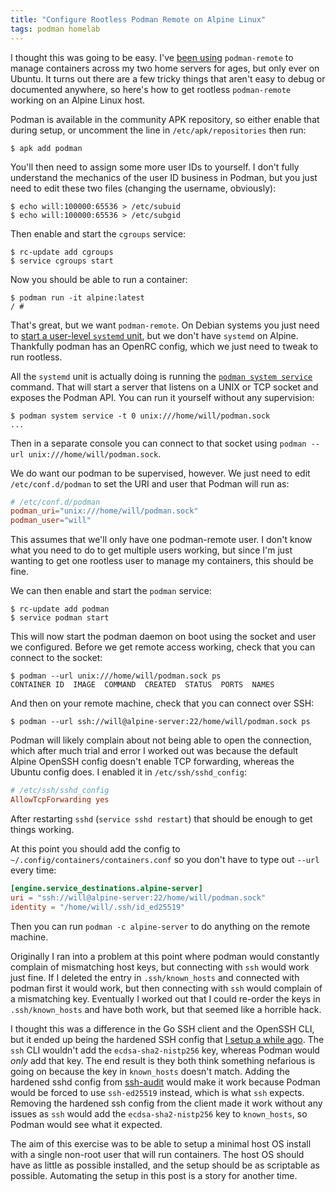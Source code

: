 ```yaml
---
title: "Configure Rootless Podman Remote on Alpine Linux"
tags: podman homelab
---
```


I thought this was going to be easy. I've [been using](/2023/05/05/setting-up-podman-remote/) `podman-remote` to manage containers across my two home servers for ages, but only ever on Ubuntu. It turns out there are a few tricky things that aren't easy to debug or documented anywhere, so here's how to get rootless `podman-remote` working on an Alpine Linux host.

Podman is available in the community APK repository, so either enable that during setup, or uncomment the line in `/etc/apk/repositories` then run:

```console
$ apk add podman
```

You'll then need to assign some more user IDs to yourself. I don't fully understand the mechanics of the user ID business in Podman, but you just need to edit these two files (changing the username, obviously):

```console
$ echo will:100000:65536 > /etc/subuid
$ echo will:100000:65536 > /etc/subgid
```

Then enable and start the `cgroups` service:

```
$ rc-update add cgroups
$ service cgroups start
```

Now you should be able to run a container:

```console
$ podman run -it alpine:latest
/ #
```

That's great, but we want `podman-remote`. On Debian systems you just need to [start a user-level `systemd` unit][setting-up], but we don't have `systemd` on Alpine. Thankfully podman has an OpenRC config, which we just need to tweak to run rootless.

[setting-up]: /2023/05/05/setting-up-podman-remote/

All the `systemd` unit is actually doing is running the [`podman system service`](https://docs.podman.io/en/latest/markdown/podman-system-service.1.html) command. That will start a server that listens on a UNIX or TCP socket and exposes the Podman API. You can run it yourself without any supervision:

```console
$ podman system service -t 0 unix:///home/will/podman.sock
...
```

Then in a separate console you can connect to that socket using `podman --url unix:///home/will/podman.sock`.

We do want our podman to be supervised, however. We just need to edit `/etc/conf.d/podman` to set the URI and user that Podman will run as:

```conf
# /etc/conf.d/podman
podman_uri="unix:///home/will/podman.sock"
podman_user="will"
```

This assumes that we'll only have one podman-remote user. I don't know what you need to do to get multiple users working, but since I'm just wanting to get one rootless user to manage my containers, this should be fine.

We can then enable and start the `podman` service:

```console
$ rc-update add podman
$ service podman start
```

This will now start the podman daemon on boot using the socket and user we configured. Before we get remote access working, check that you can connect to the socket:

```console
$ podman --url unix:///home/will/podman.sock ps
CONTAINER ID  IMAGE  COMMAND  CREATED  STATUS  PORTS  NAMES
```

And then on your remote machine, check that you can connect over SSH:

```console
$ podman --url ssh://will@alpine-server:22/home/will/podman.sock ps
```

Podman will likely complain about not being able to open the connection, which after much trial and error I worked out was because the default Alpine OpenSSH config doesn't enable TCP forwarding, whereas the Ubuntu config does. I enabled it in `/etc/ssh/sshd_config`:

```conf
# /etc/ssh/sshd_config
AllowTcpForwarding yes
```

After restarting `sshd` (`service sshd restart`) that should be enough to get things working.

At this point you should add the config to `~/.config/containers/containers.conf` so you don't have to type out `--url` every time:

```conf
[engine.service_destinations.alpine-server]
uri = "ssh://will@alpine-server:22/home/will/podman.sock"
identity = "/home/will/.ssh/id_ed25519"
```

Then you can run `podman -c alpine-server` to do anything on the remote machine.

Originally I ran into a problem at this point where podman would constantly complain of mismatching host keys, but connecting with `ssh` would work just fine. If I deleted the entry in `.ssh/known_hosts` and connected with podman first it would work, but then connecting with `ssh` would complain of a mismatching key. Eventually I worked out that I could re-order the keys in `.ssh/known_hosts` and have both work, but that seemed like a horrible hack.

I thought this was a difference in the Go SSH client and the OpenSSH CLI, but it ended up being the hardened SSH config that [I setup a while ago](/2023/05/09/hardening-with-ssh-audit/). The `ssh` CLI wouldn't add the `ecdsa-sha2-nistp256` key, whereas Podman would _only_ add that key. The end result is they both think something nefarious is going on because the key in `known_hosts` doesn't match. Adding the hardened sshd config from [ssh-audit](https://ssh-audit.com) would make it work because Podman would be forced to use `ssh-ed25519` instead, which is what `ssh` expects. Removing the hardened ssh config from the client made it work without any issues as `ssh` would add the `ecdsa-sha2-nistp256` key to `known_hosts`, so Podman would see what it expected.

The aim of this exercise was to be able to setup a minimal host OS install with a single non-root user that will run containers. The host OS should have as little as possible installed, and the setup should be as scriptable as possible. Automating the setup in this post is a story for another time.
